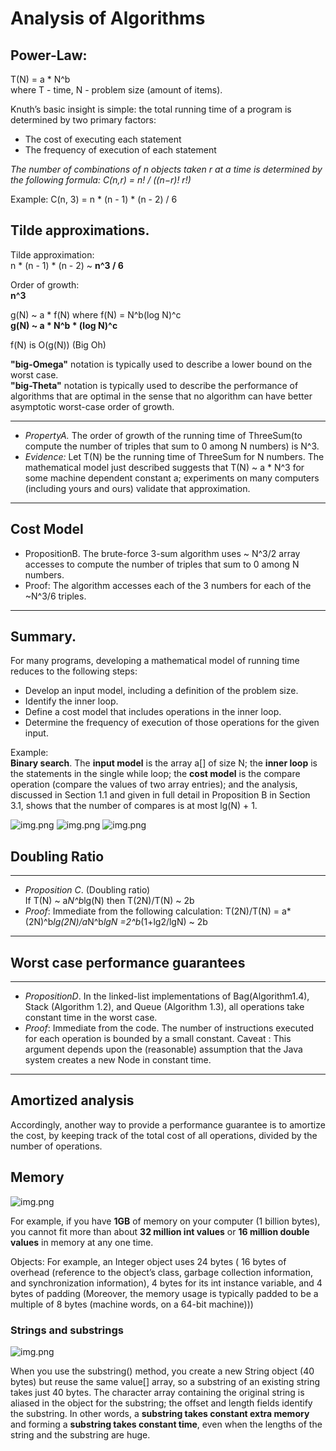 # Analysis of Algorithms

## Power-Law:

T(N) = a * N^b  
where T - time, N - problem size (amount of items).

Knuth’s basic insight is simple: the total running time of a program is determined by two primary factors:

- The cost of executing each statement
- The frequency of execution of each statement

_The number of combinations of n objects taken r at a time is determined by the following formula:
C(n,r) = n! / ((n−r)! r!)_

Example: C(n, 3) = n * (n - 1) * (n - 2) / 6

## Tilde approximations.

Tilde approximation:  
n * (n - 1) * (n - 2) ~ __n^3 / 6__

Order of growth:  
__n^3__

g(N) ~ a * f(N) where f(N) = N^b(log N)^c  
**g(N) ~ a * N^b * (log N)^c**

f(N) is O(g(N)) (Big Oh)

**"big-Omega"** notation is typically used to describe a lower bound on the worst case.  
**"big-Theta"** notation is typically used to describe the performance of algorithms that are optimal in the sense that
no algorithm can have better asymptotic worst-case order of growth.

***

- _PropertyA._ The order of growth of the running time of ThreeSum(to compute the number of triples that sum to 0 among
  N numbers) is N^3.
- _Evidence:_ Let T(N) be the running time of ThreeSum for N numbers.
  The mathematical model just described suggests that T(N) ~ a * N^3 for some machine dependent constant a;
  experiments on many computers (including yours and ours) validate that approximation.

---

## Cost Model

- PropositionB. The brute-force 3-sum algorithm uses ~ N^3/2 array accesses to compute the number of
  triples that sum to 0 among N numbers.
- Proof: The algorithm accesses each of the 3 numbers for each of the ~N^3/6 triples.

___

## Summary.

For many programs, developing a mathematical model of running time reduces to the following steps:

- Develop an input model, including a definition of the problem size.
- Identify the inner loop.
- Define a cost model that includes operations in the inner loop.
- Determine the frequency of execution of those operations for the given input.

Example:  
__Binary search__. The **input model** is the array a[] of size N; the **inner loop** is the statements in the single
while loop;
the **cost model** is the compare operation (compare the values of two array entries); and the analysis, discussed in
Section 1.1 and given in full detail in Proposition B in Section 3.1, shows that the number of compares is at
most lg(N) + 1.

![img.png](../../resources/functions.png)
![img.png](../../resources/approximations.png)
![img.png](../../resources/order_of_growth.png)

## Doubling Ratio

***

- _Proposition C_. (Doubling ratio)   
  If T(N) ~ a*N^b*lg(N) then T(2N)/T(N) ~ 2b
- _Proof_: Immediate from the following calculation:
  T(2N)/T(N) = a*(2N)^b*lg(2N)/a*N^b*lgN =2^b*(1+lg2/lgN)
  ~ 2b

---

## Worst case performance guarantees

***

- _PropositionD_. In the linked-list implementations of Bag(Algorithm1.4), Stack (Algorithm 1.2),
  and Queue (Algorithm 1.3), all operations take constant time in the worst case.
- _Proof_: Immediate from the code. The number of instructions executed for each operation is bounded by a small
  constant.
  Caveat : This argument depends upon the (reasonable) assumption that the Java system creates a new Node in constant
  time.

___

## Amortized analysis

Accordingly, another way to provide a performance guarantee is to amortize the cost, by keeping track of the total cost
of all operations, divided by the number of operations.

## Memory

![img.png](../../resources/memory_allocation.png)

For example, if you have **1GB** of memory on your computer (1 billion bytes),
you cannot fit more than about **32 million int values** or
**16 million double values** in memory at any one time.

Objects:
For example, an Integer object uses 24 bytes (
16 bytes of overhead (reference to the object’s class, garbage collection information, and synchronization information),
4 bytes for its int instance variable,
and 4 bytes of padding (Moreover, the memory usage is typically padded to be a multiple of 8 bytes (machine words, on a
64-bit machine)))

### Strings and substrings

![img.png](../../resources/string_substring_memory.png)

When you use the substring() method, you create a new String object (40 bytes) but reuse the same value[] array, so a
substring of an existing string takes just 40 bytes. The character array containing the original string is aliased in
the object for the substring; the offset and length fields identify the substring. In other words, a **substring takes
constant extra memory** and forming a **substring takes constant time**, even when the lengths of the string and the
substring are huge. 
